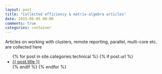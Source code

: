 ```yaml
---
layout: post
title: "Collected efficiency & matrix-algebra articles"
date: 2015-06-05 00:00
comments: true
categories: container
---
```


<a name="top"></a>
Articles on working with clusters, remote reporting, parallel, multi-core etc. are collected here


<ul>
{% for post in site.categories.technical %}
{% if post.url %}
  <li><a href="{{ post.url }}">{{ post.title }}</a></li>
{% endif %}
{% endfor %}
</ul>
